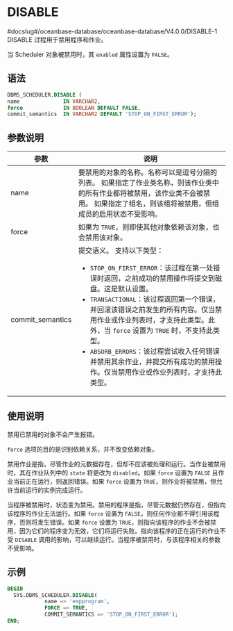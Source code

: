 DISABLE 
============================
#docslug#/oceanbase-database/oceanbase-database/V4.0.0/DISABLE-1
DISABLE 过程用于禁用程序和作业。

当 Scheduler 对象被禁用时，其 `enabled` 属性设置为 `FALSE`。

语法 
-----------------------

```sql
DBMS_SCHEDULER.DISABLE (
name              IN VARCHAR2,
force             IN BOOLEAN DEFAULT FALSE,
commit_semantics  IN VARCHAR2 DEFAULT 'STOP_ON_FIRST_ERROR');
```



参数说明 
-------------------------



|        参数        |                                                                                                                                                                                                       说明                                                                                                                                                                                                        |
|------------------|-----------------------------------------------------------------------------------------------------------------------------------------------------------------------------------------------------------------------------------------------------------------------------------------------------------------------------------------------------------------------------------------------------------------|
| name             | 要禁用的对象的名称。名称可以是逗号分隔的列表。 如果指定了作业类名称，则该作业类中的所有作业都将被禁用，该作业类不会被禁用。 如果指定了组名，则该组将被禁用，但组成员的启用状态不受影响。                                                                                                                                                                                                                                                                                   |
| force            | 如果为 `TRUE`，则即使其他对象依赖该对象，也会禁用该对象。                                                                                                                                                                                                                                                                                                                                                                                |
| commit_semantics | 提交语义。 支持以下类型： <ul><li> `STOP_ON_FIRST_ERROR`：该过程在第一处错误时返回，之前成功的禁用操作将提交到磁盘。这是默认设置。   </li><li> `TRANSACTIONAL`：该过程返回第一个错误，并回滚该错误之前发生的所有内容。仅当禁用作业或作业列表时，才支持此类型。此外，当 `force` 设置为 `TRUE` 时，不支持此类型。   </li><li>`ABSORB_ERRORS`：该过程尝试收入任何错误并禁用其余作业，并提交所有成功的禁用操作。仅当禁用作业或作业列表时，才支持此类型。</li></ul>     |



使用说明 
-------------------------

禁用已禁用的对象不会产生报错。

`force` 选项的目的是识别依赖关系，并不改变依赖对象。

禁用作业是指，尽管作业的元数据存在，但却不应该被处理和运行。当作业被禁用时，其在作业队列中的 `state` 将更改为 `disabled`。如果 `force` 设置为 `FALSE` 且作业当前正在运行，则返回错误。如果 `force` 设置为 `TRUE`，则作业将被禁用，但允许当前运行的实例完成运行。

当程序被禁用时，状态变为禁用。禁用的程序是指，尽管元数据仍然存在，但指向该程序的作业无法运行。如果 `force` 设置为 `FALSE`，则任何作业都不得引用该程序，否则将发生错误。如果 `force` 设置为 `TRUE`，则指向该程序的作业不会被禁用，因为它们的程序变为无效，它们将运行失败。指向该程序的正在运行的作业不受 `DISABLE` 调用的影响，可以继续运行。当程序被禁用时，与该程序相关的参数不受影响。

示例 
-----------------------

```sql
BEGIN
  SYS.DBMS_SCHEDULER.DISABLE(
            name => 'empprogram',
            FORCE => TRUE,
            COMMIT_SEMANTICS => 'STOP_ON_FIRST_ERROR');
END;
```


